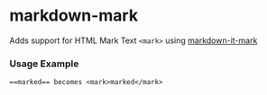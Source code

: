# markdown-mark

Adds support for HTML Mark Text `<mark>` using [markdown-it-mark](https://github.com/markdown-it/markdown-it-mark)

### Usage Example

```
==marked== becomes <mark>marked</mark>
```
